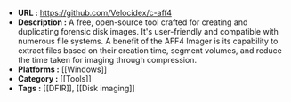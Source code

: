 - **URL :** https://github.com/Velocidex/c-aff4
- **Description :** A free, open-source tool crafted for creating and duplicating forensic disk images. It's user-friendly and compatible with numerous file systems. A benefit of the AFF4 Imager is its capability to extract files based on their creation time, segment volumes, and reduce the time taken for imaging through compression.
- **Platforms :** [[Windows]]
- **Category :** [[Tools]]
- **Tags :** [[DFIR]], [[Disk imaging]]